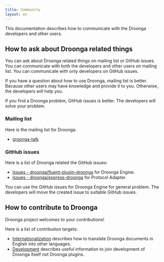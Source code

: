 ```yaml
---
title: Community
layout: en
---
```


This documentation describes how to communicate with the Droonga developers and other users.

## How to ask about Droonga related things

You can ask about Droonga related things on mailing list or GitHub issues. You can communicate with both the developers and other users on mailing list. You can communicate with only developers on GitHub issues.

If you have a question about how to use Droonga, mailing list is better. Because other users may have knowledge and provide it to you. Otherwise, the developers will help you.

If you find a Droonga problem, GitHub issues is better. The developers will solve your problem.

### Mailing list

Here is the mailing list for Droonga:

 * [groonga-talk](https://lists.sourceforge.net/lists/listinfo/groonga-talk)

### GitHub issues

Here is a list of Droonga related the GitHub issues:

 * [Issues - droonga/fluent-plugin-droonga](https://github.com/droonga/fluent-plugin-droonga/issues) for Droonga Engine.
 * [Issues - droonga/express-droonga](https://github.com/droonga/express-droonga/issues) for Protocol Adapter.

You can use the GitHub issues for Droonga Engine for general problem. The developers will move the created issue to suitable GitHub issues.

## How to contribute to Droonga

Droonga project welcomes to your contributions!

Here is a list of contribution targets:

 * [Internationalization](contribution/i18n/) describes how to translate Droonga documents in English into other languages.
 * [Development](contribution/development/) describes useful information to join development of Droonga itself not Droonga plugins.

